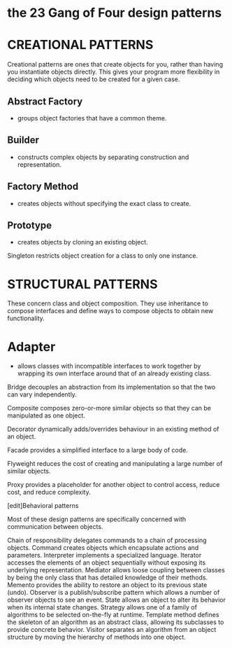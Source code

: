 # the 23 Gang of Four design patterns

# CREATIONAL PATTERNS

Creational patterns are ones that create objects for you, rather than having you instantiate objects directly. This gives your program more flexibility in deciding which objects need to be created for a given case.

## Abstract Factory

  * groups object factories that have a common theme.
  
## Builder

  * constructs complex objects by separating construction and representation.
  
## Factory Method
  
  * creates objects without specifying the exact class to create.
  
## Prototype

  * creates objects by cloning an existing object.

Singleton restricts object creation for a class to only one instance.

# STRUCTURAL PATTERNS

These concern class and object composition. They use inheritance to compose interfaces and define ways to compose objects to obtain new functionality.

# Adapter

* allows classes with incompatible interfaces to work together by wrapping its own interface around that of an already existing class.

Bridge decouples an abstraction from its implementation so that the two can vary independently.

Composite composes zero-or-more similar objects so that they can be manipulated as one object.

Decorator dynamically adds/overrides behaviour in an existing method of an object.

Facade provides a simplified interface to a large body of code.

Flyweight reduces the cost of creating and manipulating a large number of similar objects.

Proxy provides a placeholder for another object to control access, reduce cost, and reduce complexity.

[edit]Behavioral patterns

Most of these design patterns are specifically concerned with communication between objects.

Chain of responsibility delegates commands to a chain of processing objects.
Command creates objects which encapsulate actions and parameters.
Interpreter implements a specialized language.
Iterator accesses the elements of an object sequentially without exposing its underlying representation.
Mediator allows loose coupling between classes by being the only class that has detailed knowledge of their methods.
Memento provides the ability to restore an object to its previous state (undo).
Observer is a publish/subscribe pattern which allows a number of observer objects to see an event.
State allows an object to alter its behavior when its internal state changes.
Strategy allows one of a family of algorithms to be selected on-the-fly at runtime.
Template method defines the skeleton of an algorithm as an abstract class, allowing its subclasses to provide concrete behavior.
Visitor separates an algorithm from an object structure by moving the hierarchy of methods into one object.